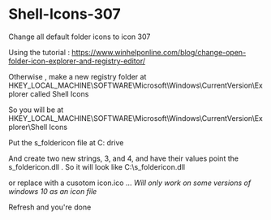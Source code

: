 # Shell-Icons-307
Change all default folder icons to icon 307


Using the tutorial :
https://www.winhelponline.com/blog/change-open-folder-icon-explorer-and-registry-editor/



Otherwise , make a new registry folder at HKEY_LOCAL_MACHINE\SOFTWARE\Microsoft\Windows\CurrentVersion\Explorer called Shell Icons


So you will be at HKEY_LOCAL_MACHINE\SOFTWARE\Microsoft\Windows\CurrentVersion\Explorer\Shell Icons

Put the s_foldericon file at C: drive

And create two new strings, 3, and 4, and have their values point the s_foldericon.dll . So it will look like C:\s_foldericon.dll

or replace with a cusotom icon.ico ... *Will only work on some versions of windows 10 as an icon file*



Refresh and you're done
